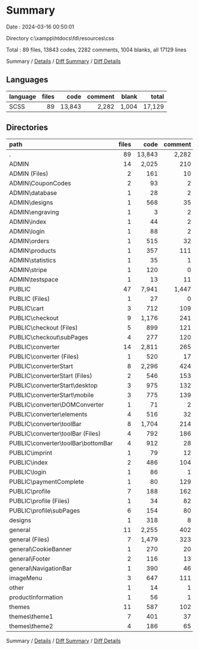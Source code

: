 # Summary

Date : 2024-03-16 00:50:01

Directory c:\\xampp\\htdocs\\fd\\resources\\css

Total : 89 files,  13843 codes, 2282 comments, 1004 blanks, all 17129 lines

Summary / [Details](details.md) / [Diff Summary](diff.md) / [Diff Details](diff-details.md)

## Languages
| language | files | code | comment | blank | total |
| :--- | ---: | ---: | ---: | ---: | ---: |
| SCSS | 89 | 13,843 | 2,282 | 1,004 | 17,129 |

## Directories
| path | files | code | comment | blank | total |
| :--- | ---: | ---: | ---: | ---: | ---: |
| . | 89 | 13,843 | 2,282 | 1,004 | 17,129 |
| ADMIN | 14 | 2,025 | 210 | 116 | 2,351 |
| ADMIN (Files) | 2 | 161 | 10 | 10 | 181 |
| ADMIN\\CouponCodes | 2 | 93 | 2 | 7 | 102 |
| ADMIN\\database | 1 | 28 | 2 | 1 | 31 |
| ADMIN\\designs | 1 | 568 | 35 | 29 | 632 |
| ADMIN\\engraving | 1 | 3 | 2 | 1 | 6 |
| ADMIN\\index | 1 | 44 | 2 | 6 | 52 |
| ADMIN\\login | 1 | 88 | 2 | 10 | 100 |
| ADMIN\\orders | 1 | 515 | 32 | 15 | 562 |
| ADMIN\\products | 1 | 357 | 111 | 26 | 494 |
| ADMIN\\statistics | 1 | 35 | 1 | 2 | 38 |
| ADMIN\\stripe | 1 | 120 | 0 | 5 | 125 |
| ADMIN\\testspace | 1 | 13 | 11 | 4 | 28 |
| PUBLIC | 47 | 7,941 | 1,447 | 442 | 9,830 |
| PUBLIC (Files) | 1 | 27 | 0 | 2 | 29 |
| PUBLIC\\cart | 3 | 712 | 109 | 26 | 847 |
| PUBLIC\\checkout | 9 | 1,176 | 241 | 83 | 1,500 |
| PUBLIC\\checkout (Files) | 5 | 899 | 121 | 48 | 1,068 |
| PUBLIC\\checkout\\subPages | 4 | 277 | 120 | 35 | 432 |
| PUBLIC\\converter | 14 | 2,811 | 265 | 132 | 3,208 |
| PUBLIC\\converter (Files) | 1 | 520 | 17 | 21 | 558 |
| PUBLIC\\converterStart | 8 | 2,296 | 424 | 104 | 2,824 |
| PUBLIC\\converterStart (Files) | 2 | 546 | 153 | 28 | 727 |
| PUBLIC\\converterStart\\desktop | 3 | 975 | 132 | 38 | 1,145 |
| PUBLIC\\converterStart\\mobile | 3 | 775 | 139 | 38 | 952 |
| PUBLIC\\converter\\DOMConverter | 1 | 71 | 2 | 2 | 75 |
| PUBLIC\\converter\\elements | 4 | 516 | 32 | 30 | 578 |
| PUBLIC\\converter\\toolBar | 8 | 1,704 | 214 | 79 | 1,997 |
| PUBLIC\\converter\\toolBar (Files) | 4 | 792 | 186 | 42 | 1,020 |
| PUBLIC\\converter\\toolBar\\bottomBar | 4 | 912 | 28 | 37 | 977 |
| PUBLIC\\imprint | 1 | 79 | 12 | 7 | 98 |
| PUBLIC\\index | 2 | 486 | 104 | 26 | 616 |
| PUBLIC\\login | 1 | 86 | 1 | 8 | 95 |
| PUBLIC\\paymentComplete | 1 | 80 | 129 | 21 | 230 |
| PUBLIC\\profile | 7 | 188 | 162 | 33 | 383 |
| PUBLIC\\profile (Files) | 1 | 34 | 82 | 22 | 138 |
| PUBLIC\\profile\\subPages | 6 | 154 | 80 | 11 | 245 |
| designs | 1 | 318 | 8 | 38 | 364 |
| general | 11 | 2,255 | 402 | 264 | 2,921 |
| general (Files) | 7 | 1,479 | 323 | 229 | 2,031 |
| general\\CookieBanner | 1 | 270 | 20 | 13 | 303 |
| general\\Footer | 2 | 116 | 13 | 4 | 133 |
| general\\NavigationBar | 1 | 390 | 46 | 18 | 454 |
| imageMenu | 3 | 647 | 111 | 39 | 797 |
| other | 1 | 14 | 1 | 2 | 17 |
| productInformation | 1 | 56 | 1 | 6 | 63 |
| themes | 11 | 587 | 102 | 97 | 786 |
| themes\\theme1 | 7 | 401 | 37 | 68 | 506 |
| themes\\theme2 | 4 | 186 | 65 | 29 | 280 |

Summary / [Details](details.md) / [Diff Summary](diff.md) / [Diff Details](diff-details.md)